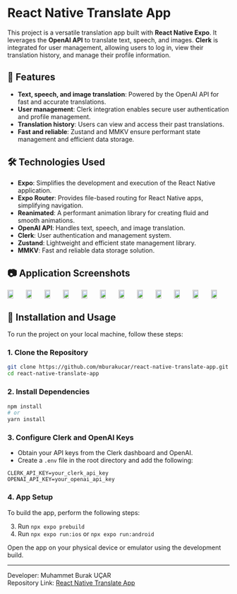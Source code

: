 # React Native Translate App

This project is a versatile translation app built with **React Native Expo**. It leverages the **OpenAI API** to translate text, speech, and images. **Clerk** is integrated for user management, allowing users to log in, view their translation history, and manage their profile information.

## 🚀 Features

- **Text, speech, and image translation**: Powered by the OpenAI API for fast and accurate translations.
- **User management**: Clerk integration enables secure user authentication and profile management.
- **Translation history**: Users can view and access their past translations.
- **Fast and reliable**: Zustand and MMKV ensure performant state management and efficient data storage.

## 🛠️ Technologies Used

- **Expo**: Simplifies the development and execution of the React Native application.
- **Expo Router**: Provides file-based routing for React Native apps, simplifying navigation.
- **Reanimated**: A performant animation library for creating fluid and smooth animations.
- **OpenAI API**: Handles text, speech, and image translation.
- **Clerk**: User authentication and management system.
- **Zustand**: Lightweight and efficient state management library.
- **MMKV**: Fast and reliable data storage solution.

## 📷 Application Screenshots

<div style="display: flex; flex-direction: 'row';">
<img src="./screenshots/1.png" width=30%>
<img src="./screenshots/2.png" width=30%>
<img src="./screenshots/3.png" width=30%>
<img src="./screenshots/4.png" width=30%>
<img src="./screenshots/5.png" width=30%>
<img src="./screenshots/6.png" width=30%>
<img src="./screenshots/7.png" width=30%>
<img src="./screenshots/8.png" width=30%>
<img src="./screenshots/9.png" width=30%>
<img src="./screenshots/10.png" width=30%>
<img src="./screenshots/11.png" width=30%>
<img src="./screenshots/12.png" width=30%>
</div>

## 🔧 Installation and Usage

To run the project on your local machine, follow these steps:

### 1. Clone the Repository

```bash
git clone https://github.com/mburakucar/react-native-translate-app.git
cd react-native-translate-app
```

### 2. Install Dependencies

```bash
npm install
# or
yarn install
```

### 3. Configure Clerk and OpenAI Keys

- Obtain your API keys from the Clerk dashboard and OpenAI.
- Create a `.env` file in the root directory and add the following:

```env
CLERK_API_KEY=your_clerk_api_key
OPENAI_API_KEY=your_openai_api_key
```

### 4. App Setup

To build the app, perform the following steps:

3. Run `npx expo prebuild`
4. Run `npx expo run:ios` or `npx expo run:android`

Open the app on your physical device or emulator using the development build.

---

Developer: Muhammet Burak UÇAR  
Repository Link: [React Native Translate App](https://github.com/mburakucar/react-native-translate-app)
